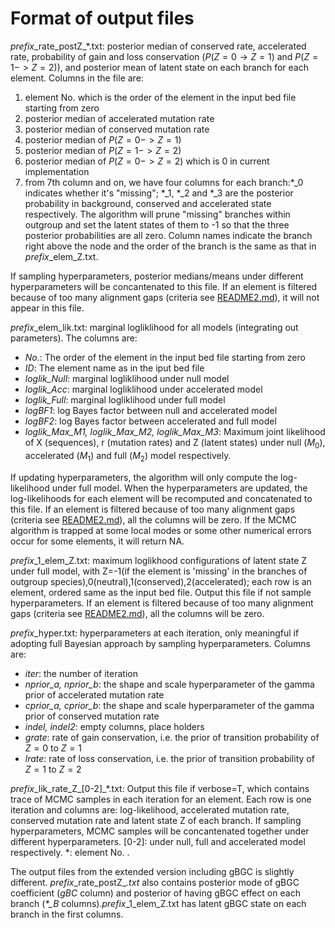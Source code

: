 # Format of output files
*prefix*\_rate_postZ\_\*.txt: posterior median of conserved rate, accelerated rate, probability of gain and loss conservation  ($P(Z=0\rightarrow Z=1)$ and $P(Z=1->Z=2)$), and posterior mean of latent state on each branch for each element. Columns in the file are:
1. element No. which is the order of the element in the input bed file starting from zero
2. posterior median of accelerated mutation rate
3. posterior median of conserved mutation rate
4. posterior median of $P(Z=0->Z=1)$
5. posterior median of $P(Z=1->Z=2)$
6. posterior median of $P(Z=0->Z=2)$ which is 0 in current implementation
7. from 7th column and on, we have four columns for each branch:\*\_0 indicates whether it's "missing"; \*\_1, \*\_2 and \*\_3 are the posterior probability in background, conserved and accelerated state respectively. The algorithm will prune "missing" branches within outgroup and set the latent states of them to -1 so that the three posterior probabilities are all zero. Column names indicate the branch right above the node and the order of the branch is the same as that in *prefix*\_elem_Z.txt. 

If sampling hyperparameters, posterior medians/means under different hyperparameters will be concantenated to this file. If an element is filtered because of too many alignment gaps (criteria see [README2.md](PhyloAcc/README2.md)), it will not appear in this file.

*prefix*\_elem_lik.txt: marginal logliklihood for all models (integrating out parameters). The columns are:
  * *No.*: The order of the element in the input bed file starting from zero
  * *ID*: The element name as in the iput bed file
  * *loglik_Null*: marginal logliklihood under null model
  * *loglik_Acc*: marginal logliklihood under accelerated model
  * *loglik_Full*: marginal logliklihood under full model
  * *logBF1*: log Bayes factor between null and accelerated model
  * *logBF2*: log Bayes factor between accelerated and full model
  * *loglik_Max_M1, loglik_Max_M2, loglik_Max_M3*: Maximum joint likelihood of X (sequences), r (mutation rates) and Z (latent states) under null ($M_0$), accelerated ($M_1$) and full ($M_2$) model respectively.

If updating hyperparameters, the algorithm will only compute the log-likelihood under full model. When the hyperparameters are updated, the log-likelihoods for each element will be recomputed and concatenated to this file. If an element is filtered because of too many alignment gaps (criteria see [README2.md](PhyloAcc/README2.md)), all the columns will be zero. If the MCMC algorithm is trapped at some local modes or some other numerical errors occur for some elements, it will return NA.
  

*prefix*\_1_elem_Z.txt: maximum loglikhood configurations of latent state Z under full model, with Z=-1(if the element is 'missing' in the branches of outgroup species),0(neutral),1(conserved),2(accelerated); each row is an element, ordered same as the input bed file. Output this file if not sample hyperparameters. If an element is filtered because of too many alignment gaps (criteria see [README2.md](PhyloAcc/README2.md)), all the columns will be zero. 

*prefix*\_hyper.txt: hyperparameters at each iteration, only meaningful if adopting full Bayesian approach by sampling hyperparameters. Columns are:
* *iter*: the number of iteration
* *nprior_a, nprior_b*: the shape and scale hyperparameter of the gamma prior of accelerated mutation rate
* *cprior_a, cprior_b*: the shape and scale hyperparameter of the gamma prior of conserved mutation rate
* *indel, indel2*: empty columns, place holders
* *grate*: rate of gain conservation, i.e. the prior of transition probability of $Z=0$ to $Z=1$
* *lrate*: rate of loss conservation, i.e. the prior of transition probability of $Z=1$ to $Z=2$

*prefix*\_lik\_rate\_Z\_[0-2]_\*.txt: Output this file if verbose=T, which contains trace of MCMC samples in each iteration for an element. Each row is one iteration and columns are: log-likelihood, accelerated mutation rate, conserved mutation rate and latent state Z of each branch. If sampling hyperparameters, MCMC samples will be concantenated together under different hyperparameters. [0-2]: under null, full and accelerated model respectively. *: element No. .

The output files from the extended version including gBGC is slightly different. *prefix*\_rate_postZ\_*.txt* also contains posterior mode of gBGC coefficient (*gBC* column) and posterior of having gBGC effect on each branch (*\*_B* columns).*prefix*_1_elem_Z.txt has latent gBGC state on each branch in the first columns.
